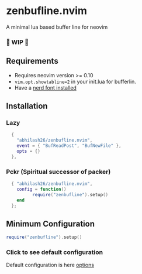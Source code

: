 # zenbufline.nvim
A minimal lua based buffer line for neovim

### 🚧 WIP 🚧

## Requirements
* Requires neovim version >= 0.10
* `vim.opt.showtabline=2` in your init.lua for bufferlin.
* Have a [nerd font installed](https://www.nerdfonts.com/font-downloads)

## Installation

### Lazy
```lua
  {
    "abhilash26/zenbufline.nvim",
    event = { "BufReadPost", "BufNewFile" },
    opts = {}
  },
```
### Pckr (Spiritual successor of packer)
```lua
  { "abhilash26/zenbufline.nvim",
    config = function()
          require("zenbufline").setup()
    end
  };
```
## Minimum Configuration
```lua
require("zenbufline").setup()
```
### Click to see default configuration
 Default configuration is here [options](https://github.com/abhilash26/zenbufline.nvim/blob/main/lua/zenbufline/default_options.lua)
